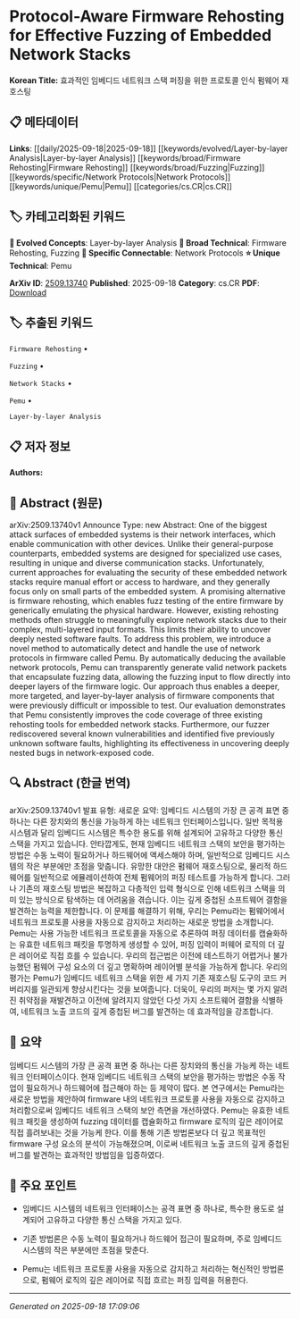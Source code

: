 
# Protocol-Aware Firmware Rehosting for Effective Fuzzing of Embedded Network Stacks

**Korean Title:** 효과적인 임베디드 네트워크 스택 퍼징을 위한 프로토콜 인식 펌웨어 재호스팅

## 📋 메타데이터

**Links**: [[daily/2025-09-18|2025-09-18]] [[keywords/evolved/Layer-by-layer Analysis|Layer-by-layer Analysis]] [[keywords/broad/Firmware Rehosting|Firmware Rehosting]] [[keywords/broad/Fuzzing|Fuzzing]] [[keywords/specific/Network Protocols|Network Protocols]] [[keywords/unique/Pemu|Pemu]] [[categories/cs.CR|cs.CR]]

## 🏷️ 카테고리화된 키워드
**🚀 Evolved Concepts**: Layer-by-layer Analysis
**🔬 Broad Technical**: Firmware Rehosting, Fuzzing
**🔗 Specific Connectable**: Network Protocols
**⭐ Unique Technical**: Pemu

**ArXiv ID**: [2509.13740](https://arxiv.org/abs/2509.13740)
**Published**: 2025-09-18
**Category**: cs.CR
**PDF**: [Download](https://arxiv.org/pdf/2509.13740.pdf)


## 🏷️ 추출된 키워드



`Firmware Rehosting` • 

`Fuzzing` • 

`Network Stacks` • 

`Pemu` • 

`Layer-by-layer Analysis`



## 📋 저자 정보

**Authors:** 

## 📄 Abstract (원문)

arXiv:2509.13740v1 Announce Type: new 
Abstract: One of the biggest attack surfaces of embedded systems is their network interfaces, which enable communication with other devices. Unlike their general-purpose counterparts, embedded systems are designed for specialized use cases, resulting in unique and diverse communication stacks. Unfortunately, current approaches for evaluating the security of these embedded network stacks require manual effort or access to hardware, and they generally focus only on small parts of the embedded system. A promising alternative is firmware rehosting, which enables fuzz testing of the entire firmware by generically emulating the physical hardware. However, existing rehosting methods often struggle to meaningfully explore network stacks due to their complex, multi-layered input formats. This limits their ability to uncover deeply nested software faults.
  To address this problem, we introduce a novel method to automatically detect and handle the use of network protocols in firmware called Pemu. By automatically deducing the available network protocols, Pemu can transparently generate valid network packets that encapsulate fuzzing data, allowing the fuzzing input to flow directly into deeper layers of the firmware logic. Our approach thus enables a deeper, more targeted, and layer-by-layer analysis of firmware components that were previously difficult or impossible to test. Our evaluation demonstrates that Pemu consistently improves the code coverage of three existing rehosting tools for embedded network stacks. Furthermore, our fuzzer rediscovered several known vulnerabilities and identified five previously unknown software faults, highlighting its effectiveness in uncovering deeply nested bugs in network-exposed code.

## 🔍 Abstract (한글 번역)

arXiv:2509.13740v1 발표 유형: 새로운
요약: 임베디드 시스템의 가장 큰 공격 표면 중 하나는 다른 장치와의 통신을 가능하게 하는 네트워크 인터페이스입니다. 일반 목적용 시스템과 달리 임베디드 시스템은 특수한 용도를 위해 설계되어 고유하고 다양한 통신 스택을 가지고 있습니다. 안타깝게도, 현재 임베디드 네트워크 스택의 보안을 평가하는 방법은 수동 노력이 필요하거나 하드웨어에 액세스해야 하며, 일반적으로 임베디드 시스템의 작은 부분에만 초점을 맞춥니다. 유망한 대안은 펌웨어 재호스팅으로, 물리적 하드웨어를 일반적으로 에뮬레이션하여 전체 펌웨어의 퍼징 테스트를 가능하게 합니다. 그러나 기존의 재호스팅 방법은 복잡하고 다층적인 입력 형식으로 인해 네트워크 스택을 의미 있는 방식으로 탐색하는 데 어려움을 겪습니다. 이는 깊게 중첩된 소프트웨어 결함을 발견하는 능력을 제한합니다.
이 문제를 해결하기 위해, 우리는 Pemu라는 펌웨어에서 네트워크 프로토콜 사용을 자동으로 감지하고 처리하는 새로운 방법을 소개합니다. Pemu는 사용 가능한 네트워크 프로토콜을 자동으로 추론하여 퍼징 데이터를 캡슐화하는 유효한 네트워크 패킷을 투명하게 생성할 수 있어, 퍼징 입력이 퍼웨어 로직의 더 깊은 레이어로 직접 흐를 수 있습니다. 우리의 접근법은 이전에 테스트하기 어렵거나 불가능했던 펌웨어 구성 요소의 더 깊고 명확하며 레이어별 분석을 가능하게 합니다. 우리의 평가는 Pemu가 임베디드 네트워크 스택을 위한 세 가지 기존 재호스팅 도구의 코드 커버리지를 일관되게 향상시킨다는 것을 보여줍니다. 더욱이, 우리의 퍼저는 몇 가지 알려진 취약점을 재발견하고 이전에 알려지지 않았던 다섯 가지 소프트웨어 결함을 식별하여, 네트워크 노출 코드의 깊게 중첩된 버그를 발견하는 데 효과적임을 강조합니다.

## 📝 요약

임베디드 시스템의 가장 큰 공격 표면 중 하나는 다른 장치와의 통신을 가능케 하는 네트워크 인터페이스이다. 현재 임베디드 네트워크 스택의 보안을 평가하는 방법은 수동 작업이 필요하거나 하드웨어에 접근해야 하는 등 제약이 많다. 본 연구에서는 Pemu라는 새로운 방법을 제안하여 firmware 내의 네트워크 프로토콜 사용을 자동으로 감지하고 처리함으로써 임베디드 네트워크 스택의 보안 측면을 개선하였다. Pemu는 유효한 네트워크 패킷을 생성하여 fuzzing 데이터를 캡슐화하고 firmware 로직의 깊은 레이어로 직접 흘려보내는 것을 가능케 한다. 이를 통해 기존 방법론보다 더 깊고 목표적인 firmware 구성 요소의 분석이 가능해졌으며, 이로써 네트워크 노출 코드의 깊게 중첩된 버그를 발견하는 효과적인 방법임을 입증하였다.

## 🎯 주요 포인트


- 임베디드 시스템의 네트워크 인터페이스는 공격 표면 중 하나로, 특수한 용도로 설계되어 고유하고 다양한 통신 스택을 가지고 있다.

- 기존 방법론은 수동 노력이 필요하거나 하드웨어 접근이 필요하며, 주로 임베디드 시스템의 작은 부분에만 초점을 맞춘다.

- Pemu는 네트워크 프로토콜 사용을 자동으로 감지하고 처리하는 혁신적인 방법론으로, 펌웨어 로직의 깊은 레이어로 직접 흐르는 퍼징 입력을 허용한다.


---

*Generated on 2025-09-18 17:09:06*